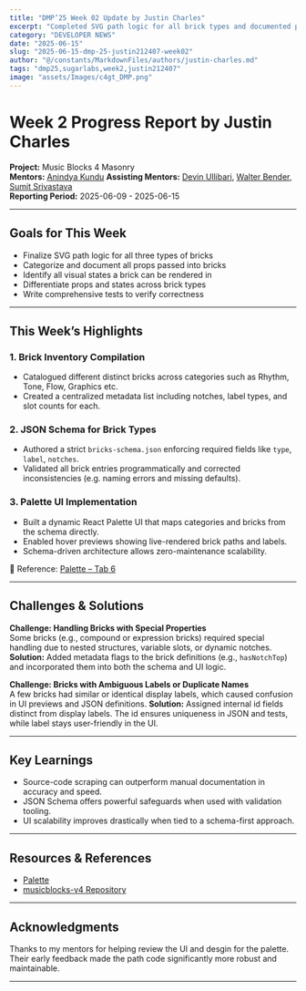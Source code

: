 ```yaml
---
title: "DMP’25 Week 02 Update by Justin Charles"
excerpt: "Completed SVG path logic for all brick types and documented props and rendering states"
category: "DEVELOPER NEWS"
date: "2025-06-15"
slug: "2025-06-15-dmp-25-justin212407-week02"
author: "@/constants/MarkdownFiles/authors/justin-charles.md"
tags: "dmp25,sugarlabs,week2,justin212407"
image: "assets/Images/c4gt_DMP.png"
---
```


<!-- markdownlint-disable -->

# Week 2 Progress Report by Justin Charles

**Project:** Music Blocks 4 Masonry  
**Mentors:** [Anindya Kundu](https://github.com/meganindya/) 
**Assisting Mentors:** [Devin Ullibari](https://github.com/pikurasa/), [Walter Bender](https://github.com/walterbender), [Sumit Srivastava](https://github.com/sum2it)   
**Reporting Period:** 2025-06-09 - 2025-06-15  

---


## Goals for This Week

- Finalize SVG path logic for all three types of bricks  
- Categorize and document all props passed into bricks  
- Identify all visual states a brick can be rendered in  
- Differentiate props and states across brick types  
- Write comprehensive tests to verify correctness

---

## This Week’s Highlights

### 1. Brick Inventory Compilation

- Catalogued different distinct bricks across categories such as Rhythm, Tone, Flow, Graphics etc.  
- Created a centralized metadata list including notches, label types, and slot counts for each.

### 2. JSON Schema for Brick Types

- Authored a strict `bricks-schema.json` enforcing required fields like `type`, `label`, `notches`.  
- Validated all brick entries programmatically and corrected inconsistencies (e.g. naming errors and missing defaults).

### 3. Palette UI Implementation

- Built a dynamic React Palette UI that maps categories and bricks from the schema directly.  
- Enabled hover previews showing live-rendered brick paths and labels.  
- Schema-driven architecture allows zero-maintenance scalability.

📄 Reference: [Palette – Tab 6](https://docs.google.com/document/d/1C0t4iSze2eDEv6lWbloK3MnvJgAa6HvmXmk2sQ0lCZs/edit?tab=t.2dd4jqek61qh#heading=h.nicqc6ugqkyy)

---

## Challenges & Solutions

**Challenge: Handling Bricks with Special Properties**  
Some bricks (e.g., compound or expression bricks) required special handling due to nested structures, variable slots, or dynamic notches.  
**Solution:** Added metadata flags to the brick definitions (e.g., `hasNotchTop`) and incorporated them into both the schema and UI logic.


**Challenge: Bricks with Ambiguous Labels or Duplicate Names**  
A few bricks had similar or identical display labels, which caused confusion in UI previews and JSON definitions. 
**Solution:** Assigned internal id fields distinct from display labels. The id ensures uniqueness in JSON and tests, while label stays user-friendly in the UI.

---

## Key Learnings

- Source-code scraping can outperform manual documentation in accuracy and speed.  
- JSON Schema offers powerful safeguards when used with validation tooling.  
- UI scalability improves drastically when tied to a schema-first approach.  

---

## Resources & References

- [Palette](https://docs.google.com/document/d/1C0t4iSze2eDEv6lWbloK3MnvJgAa6HvmXmk2sQ0lCZs/edit?tab=t.2dd4jqek61qh#heading=h.nicqc6ugqkyy)  
- [musicblocks-v4 Repository](https://github.com/sugarlabs/musicblocks-v4)  

---

## Acknowledgments

Thanks to my mentors for helping review the UI and desgin for the palette. Their early feedback made the path code significantly more robust and maintainable.

---